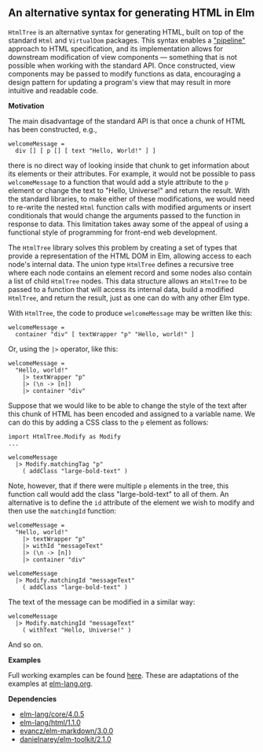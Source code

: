 ## An alternative syntax for generating HTML in Elm

`HtmlTree` is an alternative syntax for generating HTML, built on top of the
standard `Html` and `VirtualDom` packages. This syntax enables a
["pipeline"](https://en.wikipedia.org/wiki/Pipeline_%28software%29)
approach to HTML specification, and its implementation allows for downstream
modification of view components — something that is not possible when working
with the standard API. Once constructed, view components may be passed to modify
functions as data, encouraging a design pattern for updating a program's view
that may result in more intuitive and readable code.

__Motivation__

The main disadvantage of the standard API is that once a chunk of HTML has been
constructed, e.g.,

    welcomeMessage =
      div [] [ p [] [ text "Hello, World!" ] ]

there is no direct way of looking inside that chunk to get information about its
elements or their attributes. For example, it would not be possible to pass
`welcomeMessage` to a function that would add a style attribute to the `p`
element or change the text to "Hello, Universe!" and return the result. With the
standard libraries, to make either of these modifications, we would need to
re-write the nested `Html` function calls with modified arguments or insert
conditionals that would change the arguments passed to the function in response
to data. This limitation takes away some of the appeal of using a functional
style of programming for front-end web development.

The `HtmlTree` library solves this problem by creating a set of types that
provide a representation of the HTML DOM in Elm, allowing access to each node's
internal data. The union type `HtmlTree` defines a recursive tree where each
node contains an element record and some nodes also contain a list of child
`HtmlTree` nodes. This data structure allows an `HtmlTree` to be passed to a
function that will access its internal data, build a modified `HtmlTree`, and
return the result, just as one can do with any other Elm type.

With `HtmlTree`, the code to produce `welcomeMessage` may be written like this:

    welcomeMessage =
      container "div" [ textWrapper "p" "Hello, world!" ]

Or, using the `|>` operator, like this:

    welcomeMessage =
      "Hello, world!"
        |> textWrapper "p"
        |> (\n -> [n])
        |> container "div"

Suppose that we would like to be able to change the style of the text after this
chunk of HTML has been encoded and assigned to a variable name. We can do this
by adding a CSS class to the `p` element as follows:

    import HtmlTree.Modify as Modify
    ...

    welcomeMessage
      |> Modify.matchingTag "p"
        ( addClass "large-bold-text" )

Note, however, that if there were multiple `p` elements in the tree, this
function call would add the class "large-bold-text" to all of them. An
alternative is to define the `id` attribute of the element we wish to modify and
then use the `matchingId` function:

    welcomeMessage =
      "Hello, world!"
        |> textWrapper "p"
        |> withId "messageText"
        |> (\n -> [n])
        |> container "div"

    welcomeMessage
      |> Modify.matchingId "messageText"
        ( addClass "large-bold-text" )

The text of the message can be modified in a similar way:

    welcomeMessage
      |> Modify.matchingId "messageText"
        ( withText "Hello, Universe!" )

And so on.

__Examples__

Full working examples can be found
[here](https://github.com/danielnarey/elm-html-tree/tree/master/examples). These are adaptations of the examples at [elm-lang.org](http://elm-lang.org/examples).

__Dependencies__
- [elm-lang/core/4.0.5](http://package.elm-lang.org/packages/elm-lang/core/4.0.5)
- [elm-lang/html/1.1.0](http://package.elm-lang.org/packages/elm-lang/html/1.1.0)
- [evancz/elm-markdown/3.0.0](http://package.elm-lang.org/packages/evancz/elm-markdown/3.0.0)
- [danielnarey/elm-toolkit/2.1.0](http://package.elm-lang.org/packages/danielnarey/elm-toolkit/2.1.0)
